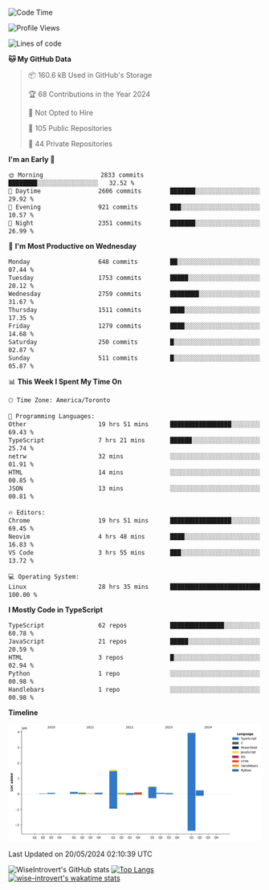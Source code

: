 <!--START_SECTION:waka-->
![Code Time](http://img.shields.io/badge/Code%20Time-1%2C579%20hrs%2039%20mins-blue)

![Profile Views](http://img.shields.io/badge/Profile%20Views-40-blue)

![Lines of code](https://img.shields.io/badge/From%20Hello%20World%20I%27ve%20Written-6.9%20million%20lines%20of%20code-blue)

**🐱 My GitHub Data** 

> 📦 160.6 kB Used in GitHub's Storage 
 > 
> 🏆 68 Contributions in the Year 2024
 > 
> 🚫 Not Opted to Hire
 > 
> 📜 105 Public Repositories 
 > 
> 🔑 44 Private Repositories 
 > 
**I'm an Early 🐤** 

```text
🌞 Morning                2833 commits        ████████░░░░░░░░░░░░░░░░░   32.52 % 
🌆 Daytime                2606 commits        ███████░░░░░░░░░░░░░░░░░░   29.92 % 
🌃 Evening                921 commits         ███░░░░░░░░░░░░░░░░░░░░░░   10.57 % 
🌙 Night                  2351 commits        ███████░░░░░░░░░░░░░░░░░░   26.99 % 
```
📅 **I'm Most Productive on Wednesday** 

```text
Monday                   648 commits         ██░░░░░░░░░░░░░░░░░░░░░░░   07.44 % 
Tuesday                  1753 commits        █████░░░░░░░░░░░░░░░░░░░░   20.12 % 
Wednesday                2759 commits        ████████░░░░░░░░░░░░░░░░░   31.67 % 
Thursday                 1511 commits        ████░░░░░░░░░░░░░░░░░░░░░   17.35 % 
Friday                   1279 commits        ████░░░░░░░░░░░░░░░░░░░░░   14.68 % 
Saturday                 250 commits         █░░░░░░░░░░░░░░░░░░░░░░░░   02.87 % 
Sunday                   511 commits         █░░░░░░░░░░░░░░░░░░░░░░░░   05.87 % 
```


📊 **This Week I Spent My Time On** 

```text
🕑︎ Time Zone: America/Toronto

💬 Programming Languages: 
Other                    19 hrs 51 mins      █████████████████░░░░░░░░   69.43 % 
TypeScript               7 hrs 21 mins       ██████░░░░░░░░░░░░░░░░░░░   25.74 % 
netrw                    32 mins             ░░░░░░░░░░░░░░░░░░░░░░░░░   01.91 % 
HTML                     14 mins             ░░░░░░░░░░░░░░░░░░░░░░░░░   00.85 % 
JSON                     13 mins             ░░░░░░░░░░░░░░░░░░░░░░░░░   00.81 % 

🔥 Editors: 
Chrome                   19 hrs 51 mins      █████████████████░░░░░░░░   69.45 % 
Neovim                   4 hrs 48 mins       ████░░░░░░░░░░░░░░░░░░░░░   16.83 % 
VS Code                  3 hrs 55 mins       ███░░░░░░░░░░░░░░░░░░░░░░   13.72 % 

💻 Operating System: 
Linux                    28 hrs 35 mins      █████████████████████████   100.00 % 
```

**I Mostly Code in TypeScript** 

```text
TypeScript               62 repos            ███████████████░░░░░░░░░░   60.78 % 
JavaScript               21 repos            █████░░░░░░░░░░░░░░░░░░░░   20.59 % 
HTML                     3 repos             █░░░░░░░░░░░░░░░░░░░░░░░░   02.94 % 
Python                   1 repo              ░░░░░░░░░░░░░░░░░░░░░░░░░   00.98 % 
Handlebars               1 repo              ░░░░░░░░░░░░░░░░░░░░░░░░░   00.98 % 
```



**Timeline**

![Lines of Code chart](https://raw.githubusercontent.com/wise-introvert/wise-introvert/master/assets/bar_graph.png)


 Last Updated on 20/05/2024 02:10:39 UTC
<!--END_SECTION:waka-->

![WiseIntrovert's GitHub stats](https://github-readme-stats.vercel.app/api?username=wise-introvert&count_private=true&show_icons=true)
[![Top Langs](https://github-readme-stats.vercel.app/api/top-langs/?username=wise-introvert&langs_count=10)](https://github.com/anuraghazra/github-readme-stats)
[![wise-introvert's wakatime stats](https://github-readme-stats.vercel.app/api/wakatime?username=wiseintrovert)](https://github.com/anuraghazra/github-readme-stats)
